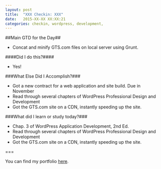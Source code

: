 ```yaml
---
layout: post
title:  "XXX Checkin: XXX"
date:   2015-XX-XX XX:XX:21
categories: checkin, wordpress, development, 
---
```


##Main GTD for the Day##

- Concat and minify GTS.com files on local server using Grunt.

####Did I do this?####

- Yes!

###What Else Did I Accomplish?###

- Got a new contract for a web application and site build. Due in November
- Read through several chapters of WordPress Professional Design and Development
- Got the GTS.com site on a CDN, instantly speeding up the site.

###What did I learn or study today?###

- Chap. 3 of WordPress Application Development, 2nd Ed.
- Read through several chapters of WordPress Professional Design and Development
- Got the GTS.com site on a CDN, instantly speeding up the site.

<!-- Here are the Grunt tasks I'm currently using for the GTS.com site:

{% highlight javascript %}
grunt.loadNpmTasks('grunt-contrib-concat');
grunt.loadNpmTasks('grunt-contrib-uglify');
grunt.loadNpmTasks('grunt-contrib-cssmin');
{% endhighlig ht %}-->

===

You can find my portfolio [here][FPSportfolio].


[FPSportfolio]: http://finchproservices.com/portfolio

